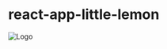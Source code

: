 # react-app-little-lemon
![Logo](https://dev-to-uploads.s3.amazonaws.com/uploads/articles/th5xamgrr6se0x5ro4g6.png)
